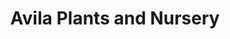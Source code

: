---
title: "Avila Plants and Nursery"
url: /sebring/avila-plants-and-nursery/
shop: garden centre
---